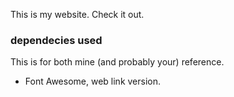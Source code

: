 <p> This is my website. Check it out. <p>

<h3> dependecies used </h3>
This is for both mine (and probably your) reference.

- Font Awesome, web link version.
